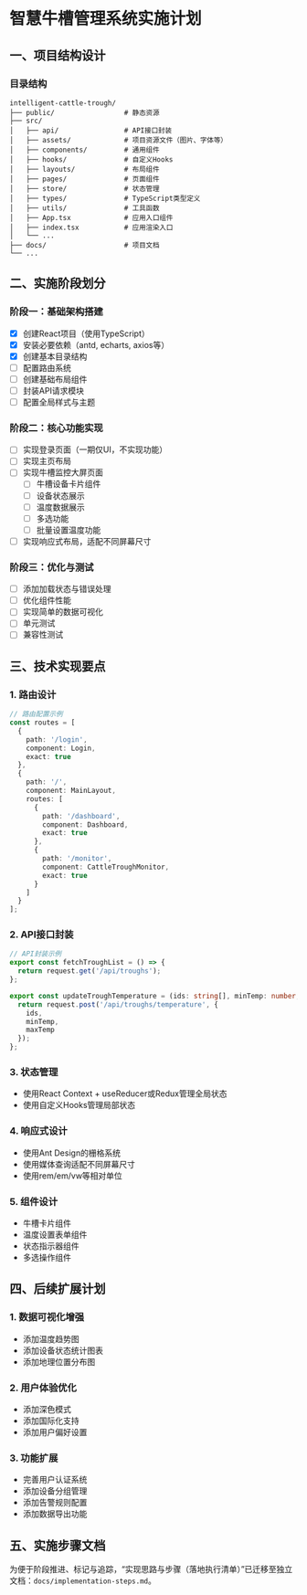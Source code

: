 # 智慧牛槽管理系统实施计划

## 一、项目结构设计

### 目录结构
```
intelligent-cattle-trough/
├── public/                 # 静态资源
├── src/
│   ├── api/                # API接口封装
│   ├── assets/             # 项目资源文件（图片、字体等）
│   ├── components/         # 通用组件
│   ├── hooks/              # 自定义Hooks
│   ├── layouts/            # 布局组件
│   ├── pages/              # 页面组件
│   ├── store/              # 状态管理
│   ├── types/              # TypeScript类型定义
│   ├── utils/              # 工具函数
│   ├── App.tsx             # 应用入口组件
│   ├── index.tsx           # 应用渲染入口
│   └── ...
├── docs/                   # 项目文档
└── ...
```

## 二、实施阶段划分

### 阶段一：基础架构搭建
- [x] 创建React项目（使用TypeScript）
- [x] 安装必要依赖（antd, echarts, axios等）
- [x] 创建基本目录结构
- [ ] 配置路由系统
- [ ] 创建基础布局组件
- [ ] 封装API请求模块
- [ ] 配置全局样式与主题

### 阶段二：核心功能实现
- [ ] 实现登录页面（一期仅UI，不实现功能）
- [ ] 实现主页布局
- [ ] 实现牛槽监控大屏页面
  - [ ] 牛槽设备卡片组件
  - [ ] 设备状态展示
  - [ ] 温度数据展示
  - [ ] 多选功能
  - [ ] 批量设置温度功能
- [ ] 实现响应式布局，适配不同屏幕尺寸

### 阶段三：优化与测试
- [ ] 添加加载状态与错误处理
- [ ] 优化组件性能
- [ ] 实现简单的数据可视化
- [ ] 单元测试
- [ ] 兼容性测试

## 三、技术实现要点

### 1. 路由设计
```typescript
// 路由配置示例
const routes = [
  {
    path: '/login',
    component: Login,
    exact: true
  },
  {
    path: '/',
    component: MainLayout,
    routes: [
      {
        path: '/dashboard',
        component: Dashboard,
        exact: true
      },
      {
        path: '/monitor',
        component: CattleTroughMonitor,
        exact: true
      }
    ]
  }
];
```

### 2. API接口封装
```typescript
// API封装示例
export const fetchTroughList = () => {
  return request.get('/api/troughs');
};

export const updateTroughTemperature = (ids: string[], minTemp: number, maxTemp: number) => {
  return request.post('/api/troughs/temperature', {
    ids,
    minTemp,
    maxTemp
  });
};
```

### 3. 状态管理
- 使用React Context + useReducer或Redux管理全局状态
- 使用自定义Hooks管理局部状态

### 4. 响应式设计
- 使用Ant Design的栅格系统
- 使用媒体查询适配不同屏幕尺寸
- 使用rem/em/vw等相对单位

### 5. 组件设计
- 牛槽卡片组件
- 温度设置表单组件
- 状态指示器组件
- 多选操作组件

## 四、后续扩展计划

### 1. 数据可视化增强
- 添加温度趋势图
- 添加设备状态统计图表
- 添加地理位置分布图

### 2. 用户体验优化
- 添加深色模式
- 添加国际化支持
- 添加用户偏好设置

### 3. 功能扩展
- 完善用户认证系统
- 添加设备分组管理
- 添加告警规则配置
- 添加数据导出功能

## 五、实施步骤文档

为便于阶段推进、标记与追踪，“实现思路与步骤（落地执行清单）”已迁移至独立文档：`docs/implementation-steps.md`。
